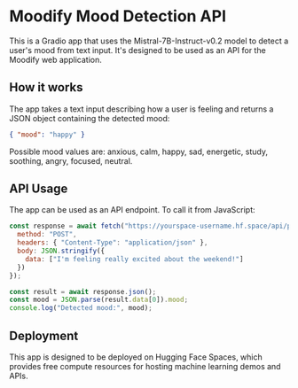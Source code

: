 # Moodify Mood Detection API

This is a Gradio app that uses the Mistral-7B-Instruct-v0.2 model to detect a user's mood from text input. It's designed to be used as an API for the Moodify web application.

## How it works

The app takes a text input describing how a user is feeling and returns a JSON object containing the detected mood:

```json
{ "mood": "happy" }
```

Possible mood values are: anxious, calm, happy, sad, energetic, study, soothing, angry, focused, neutral.

## API Usage

The app can be used as an API endpoint. To call it from JavaScript:

```javascript
const response = await fetch("https://yourspace-username.hf.space/api/predict", {
  method: "POST",
  headers: { "Content-Type": "application/json" },
  body: JSON.stringify({
    data: ["I'm feeling really excited about the weekend!"]
  })
});

const result = await response.json();
const mood = JSON.parse(result.data[0]).mood;
console.log("Detected mood:", mood);
```

## Deployment

This app is designed to be deployed on Hugging Face Spaces, which provides free compute resources for hosting machine learning demos and APIs.
